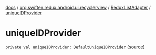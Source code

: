 [docs](../../index.md) / [org.swiften.redux.android.ui.recyclerview](../index.md) / [ReduxListAdapter](index.md) / [uniqueIDProvider](./unique-i-d-provider.md)

# uniqueIDProvider

`private val uniqueIDProvider: `[`DefaultUniqueIDProvider`](../../org.swiften.redux.core/-default-unique-i-d-provider/index.md) [(source)](https://github.com/protoman92/KotlinRedux/tree/master/android\android-recyclerview\src\main\java/org/swiften/redux/android/ui/recyclerview/DiffedAdapter.kt#L64)